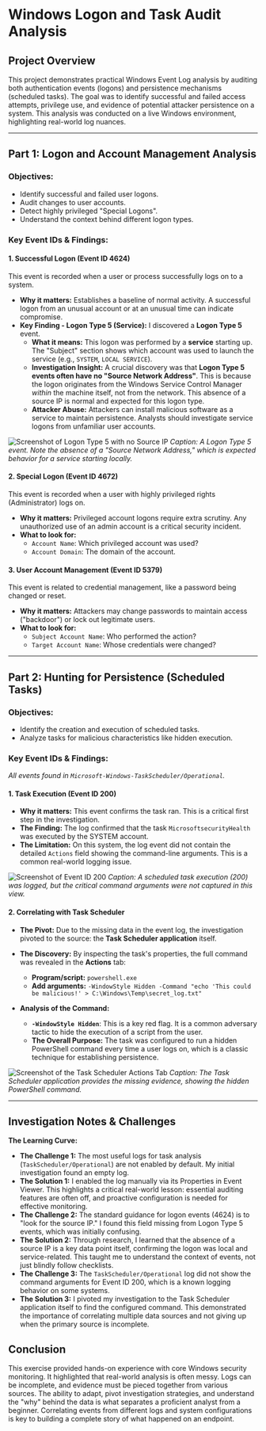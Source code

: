 # Windows Logon and Task Audit Analysis

## Project Overview
This project demonstrates practical Windows Event Log analysis by auditing both authentication events (logons) and persistence mechanisms (scheduled tasks). The goal was to identify successful and failed access attempts, privilege use, and evidence of potential attacker persistence on a system. This analysis was conducted on a live Windows environment, highlighting real-world log nuances.

---

## Part 1: Logon and Account Management Analysis

### Objectives:
- Identify successful and failed user logons.
- Audit changes to user accounts.
- Detect highly privileged "Special Logons".
- Understand the context behind different logon types.

### Key Event IDs & Findings:

#### 1. Successful Logon (Event ID 4624)
This event is recorded when a user or process successfully logs on to a system.
- **Why it matters:** Establishes a baseline of normal activity. A successful logon from an unusual account or at an unusual time can indicate compromise.
- **Key Finding - Logon Type 5 (Service):** I discovered a **Logon Type 5** event.
  - **What it means:** This logon was performed by a **service** starting up. The "Subject" section shows which account was used to launch the service (e.g., `SYSTEM`, `LOCAL SERVICE`).
  - **Investigation Insight:** A crucial discovery was that **Logon Type 5 events often have no "Source Network Address"**. This is because the logon originates from the Windows Service Control Manager *within* the machine itself, not from the network. This absence of a source IP is normal and expected for this logon type.
  - **Attacker Abuse:** Attackers can install malicious software as a service to maintain persistence. Analysts should investigate service logons from unfamiliar user accounts.

![Screenshot of Logon Type 5 with no Source IP](https://github.com/Major241/cyber-portfolio/blob/main/logon_type_5_no_ip.png.png?raw=true)
*Caption: A Logon Type 5 event. Note the absence of a "Source Network Address," which is expected behavior for a service starting locally.*

#### 2. Special Logon (Event ID 4672)
This event is recorded when a user with highly privileged rights (Administrator) logs on.
- **Why it matters:** Privileged account logons require extra scrutiny. Any unauthorized use of an admin account is a critical security incident.
- **What to look for:**
  - `Account Name`: Which privileged account was used?
  - `Account Domain`: The domain of the account.

#### 3. User Account Management (Event ID 5379)
This event is related to credential management, like a password being changed or reset.
- **Why it matters:** Attackers may change passwords to maintain access ("backdoor") or lock out legitimate users.
- **What to look for:**
  - `Subject Account Name`: Who performed the action?
  - `Target Account Name`: Whose credentials were changed?

---

## Part 2: Hunting for Persistence (Scheduled Tasks)

### Objectives:
- Identify the creation and execution of scheduled tasks.
- Analyze tasks for malicious characteristics like hidden execution.

### Key Event IDs & Findings:
*All events found in `Microsoft-Windows-TaskScheduler/Operational`.*

#### 1. Task Execution (Event ID 200)
- **Why it matters:** This event confirms the task ran. This is a critical first step in the investigation.
- **The Finding:** The log confirmed that the task `MicrosoftsecurityHealth` was executed by the SYSTEM account.
- **The Limitation:** On this system, the log event did not contain the detailed `Actions` field showing the command-line arguments. This is a common real-world logging issue.

![Screenshot of Event ID 200](https://github.com/Major241/cyber-portfolio/blob/main/event_id_200_execution.png.png?raw=true)
*Caption: A scheduled task execution (200) was logged, but the critical command arguments were not captured in this view.*

#### 2. Correlating with Task Scheduler
- **The Pivot:** Due to the missing data in the event log, the investigation pivoted to the source: the **Task Scheduler application** itself.
- **The Discovery:** By inspecting the task's properties, the full command was revealed in the **Actions** tab:
  - **Program/script:** `powershell.exe`
  - **Add arguments:** `-WindowStyle Hidden -Command "echo 'This could be malicious!' > C:\Windows\Temp\secret_log.txt"`

- **Analysis of the Command:**
  - **`-WindowStyle Hidden`**: This is a key red flag. It is a common adversary tactic to hide the execution of a script from the user.
  - **The Overall Purpose:** The task was configured to run a hidden PowerShell command every time a user logs on, which is a classic technique for establishing persistence.

![Screenshot of the Task Scheduler Actions Tab](https://github.com/Major241/cyber-portfolio/blob/main/task_scheduler_action_lab.png.png?raw=true) 
*Caption: The Task Scheduler application provides the missing evidence, showing the hidden PowerShell command.*

---

## Investigation Notes & Challenges

**The Learning Curve:**
- **The Challenge 1:** The most useful logs for task analysis (`TaskScheduler/Operational`) are not enabled by default. My initial investigation found an empty log.
- **The Solution 1:** I enabled the log manually via its Properties in Event Viewer. This highlights a critical real-world lesson: essential auditing features are often off, and proactive configuration is needed for effective monitoring.
- **The Challenge 2:** The standard guidance for logon events (4624) is to "look for the source IP." I found this field missing from Logon Type 5 events, which was initially confusing.
- **The Solution 2:** Through research, I learned that the absence of a source IP is a key data point itself, confirming the logon was local and service-related. This taught me to understand the context of events, not just blindly follow checklists.
- **The Challenge 3:** The `TaskScheduler/Operational` log did not show the command arguments for Event ID 200, which is a known logging behavior on some systems.
- **The Solution 3:** I pivoted my investigation to the Task Scheduler application itself to find the configured command. This demonstrated the importance of correlating multiple data sources and not giving up when the primary source is incomplete.

## Conclusion
This exercise provided hands-on experience with core Windows security monitoring. It highlighted that real-world analysis is often messy. Logs can be incomplete, and evidence must be pieced together from various sources. The ability to adapt, pivot investigation strategies, and understand the "why" behind the data is what separates a proficient analyst from a beginner. Correlating events from different logs and system configurations is key to building a complete story of what happened on an endpoint.
